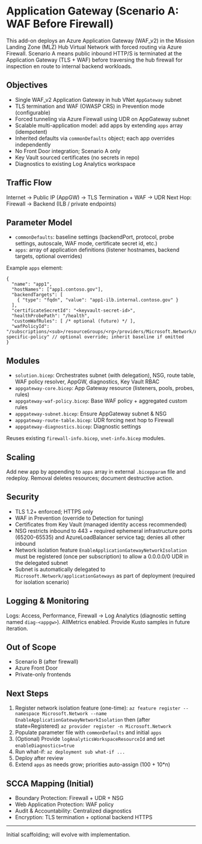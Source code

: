 # Application Gateway (Scenario A: WAF Before Firewall)

This add-on deploys an Azure Application Gateway (WAF_v2) in the Mission Landing Zone (MLZ) Hub Virtual Network with forced routing via Azure Firewall. Scenario A means public inbound HTTP/S is terminated at the Application Gateway (TLS + WAF) before traversing the hub firewall for inspection en route to internal backend workloads.

## Objectives

* Single WAF_v2 Application Gateway in hub VNet `AppGateway` subnet
* TLS termination and WAF (OWASP CRS) in Prevention mode (configurable)
* Forced tunneling via Azure Firewall using UDR on AppGateway subnet
* Scalable multi-application model: add apps by extending `apps` array (idempotent)
* Inherited defaults via `commonDefaults` object; each app overrides independently
* No Front Door integration; Scenario A only
* Key Vault sourced certificates (no secrets in repo)
* Diagnostics to existing Log Analytics workspace

## Traffic Flow

Internet -> Public IP (AppGW) -> TLS Termination + WAF -> UDR Next Hop: Firewall -> Backend (ILB / private endpoints)

## Parameter Model

* `commonDefaults`: baseline settings (backendPort, protocol, probe settings, autoscale, WAF mode, certificate secret id, etc.)
* `apps`: array of application definitions (listener hostnames, backend targets, optional overrides)

Example `apps` element:

```jsonc
{
  "name": "app1",
  "hostNames": ["app1.contoso.gov"],
  "backendTargets": [
    { "type": "fqdn", "value": "app1-ilb.internal.contoso.gov" }
  ],
  "certificateSecretId": "<keyvault-secret-id>",
  "healthProbePath": "/health",
  "customWafRules": [ /* optional (future) */ ],
  "wafPolicyId": "/subscriptions/<sub>/resourceGroups/<rg>/providers/Microsoft.Network/ApplicationGatewayWebApplicationFirewallPolicies/app1-specific-policy" // optional override; inherit baseline if omitted
}
```

## Modules

* `solution.bicep`: Orchestrates subnet (with delegation), NSG, route table, WAF policy resolver, AppGW, diagnostics, Key Vault RBAC
* `appgateway-core.bicep`: App Gateway resource (listeners, pools, probes, rules)
* `appgateway-waf-policy.bicep`: Base WAF policy + aggregated custom rules
* `appgateway-subnet.bicep`: Ensure AppGateway subnet & NSG
* `appgateway-route-table.bicep`: UDR forcing next hop to Firewall
* `appgateway-diagnostics.bicep`: Diagnostic settings

Reuses existing `firewall-info.bicep`, `vnet-info.bicep` modules.

## Scaling

Add new app by appending to `apps` array in external `.bicepparam` file and redeploy. Removal deletes resources; document destructive action.

## Security

* TLS 1.2+ enforced; HTTPS only
* WAF in Prevention (override to Detection for tuning)
* Certificates from Key Vault (managed identity access recommended)
* NSG restricts inbound to 443 + required ephemeral infrastructure ports (65200-65535) and AzureLoadBalancer service tag; denies all other inbound
* Network isolation feature `EnableApplicationGatewayNetworkIsolation` must be registered (once per subscription) to allow a 0.0.0.0/0 UDR in the delegated subnet
* Subnet is automatically delegated to `Microsoft.Network/applicationGateways` as part of deployment (required for isolation scenario)

## Logging & Monitoring

Logs: Access, Performance, Firewall -> Log Analytics (diagnostic setting named `diag-<appgw>`). AllMetrics enabled. Provide Kusto samples in future iteration.

## Out of Scope

* Scenario B (after firewall)
* Azure Front Door
* Private-only frontends

## Next Steps

1. Register network isolation feature (one-time): `az feature register --namespace Microsoft.Network --name EnableApplicationGatewayNetworkIsolation` then (after state=Registered) `az provider register -n Microsoft.Network`
2. Populate parameter file with `commonDefaults` and initial `apps`
3. (Optional) Provide `logAnalyticsWorkspaceResourceId` and set `enableDiagnostics=true`
4. Run what-if: `az deployment sub what-if ...`
5. Deploy after review
6. Extend `apps` as needs grow; priorities auto-assign (100 + 10*n)

## SCCA Mapping (Initial)

* Boundary Protection: Firewall + UDR + NSG
* Web Application Protection: WAF policy
* Audit & Accountability: Centralized diagnostics
* Encryption: TLS termination + optional backend HTTPS

---
Initial scaffolding; will evolve with implementation.
